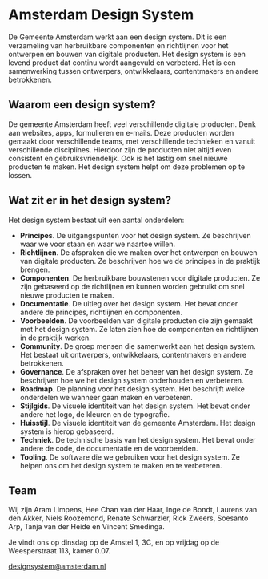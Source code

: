 <!-- @license CC0-1.0 -->

# Amsterdam Design System

De Gemeente Amsterdam werkt aan een design system. Dit is een verzameling van herbruikbare componenten en richtlijnen voor het ontwerpen en bouwen van digitale producten. Het design system is een levend product dat continu wordt aangevuld en verbeterd. Het is een samenwerking tussen ontwerpers, ontwikkelaars, contentmakers en andere betrokkenen.

## Waarom een design system?

De gemeente Amsterdam heeft veel verschillende digitale producten. Denk aan websites, apps, formulieren en e-mails. Deze producten worden gemaakt door verschillende teams, met verschillende technieken en vanuit verschillende disciplines. Hierdoor zijn de producten niet altijd even consistent en gebruiksvriendelijk. Ook is het lastig om snel nieuwe producten te maken. Het design system helpt om deze problemen op te lossen.

## Wat zit er in het design system?

Het design system bestaat uit een aantal onderdelen:

- **Principes**. De uitgangspunten voor het design system. Ze beschrijven waar we voor staan en waar we naartoe willen.
- **Richtlijnen**. De afspraken die we maken over het ontwerpen en bouwen van digitale producten. Ze beschrijven hoe we de principes in de praktijk brengen.
- **Componenten**. De herbruikbare bouwstenen voor digitale producten. Ze zijn gebaseerd op de richtlijnen en kunnen worden gebruikt om snel nieuwe producten te maken.
- **Documentatie**. De uitleg over het design system. Het bevat onder andere de principes, richtlijnen en componenten.
- **Voorbeelden**. De voorbeelden van digitale producten die zijn gemaakt met het design system. Ze laten zien hoe de componenten en richtlijnen in de praktijk werken.
- **Community**. De groep mensen die samenwerkt aan het design system. Het bestaat uit ontwerpers, ontwikkelaars, contentmakers en andere betrokkenen.
- **Governance**. De afspraken over het beheer van het design system. Ze beschrijven hoe we het design system onderhouden en verbeteren.
- **Roadmap**. De planning voor het design system. Het beschrijft welke onderdelen we wanneer gaan maken en verbeteren.
- **Stijlgids**. De visuele identiteit van het design system. Het bevat onder andere het logo, de kleuren en de typografie.
- **Huisstijl**. De visuele identiteit van de gemeente Amsterdam. Het design system is hierop gebaseerd.
- **Techniek**. De technische basis van het design system. Het bevat onder andere de code, de documentatie en de voorbeelden.
- **Tooling**. De software die we gebruiken voor het design system. Ze helpen ons om het design system te maken en te verbeteren.

## Team

Wij zijn Aram Limpens, Hee Chan van der Haar, Inge de Bondt, Laurens van den Akker, Niels Roozemond, Renate Schwarzler, Rick Zweers, Soesanto Arp, Tanja van der Heide en Vincent Smedinga.

Je vindt ons op dinsdag op de Amstel 1, 3C, en op vrijdag op de Weesperstraat 113, kamer 0.07.

<designsystem@amsterdam.nl>
